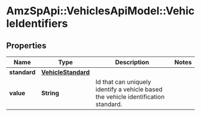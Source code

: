 # AmzSpApi::VehiclesApiModel::VehicleIdentifiers

## Properties
Name | Type | Description | Notes
------------ | ------------- | ------------- | -------------
**standard** | [**VehicleStandard**](VehicleStandard.md) |  | 
**value** | **String** | Id that can uniquely identify a vehicle based the vehicle identification standard. | 


